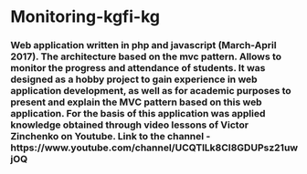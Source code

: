 # Monitoring-kgfi-kg
<h3>Web application written in php and javascript (March-April 2017).
The architecture based on the mvc pattern.
Allows to monitor the progress and attendance of students. 
It was designed as a hobby project to gain experience in web application development, 
as well as for academic purposes to present and explain the MVC pattern based on this web application.
For the basis of this application was applied knowledge obtained through 
video lessons of Victor Zinchenko on Youtube. Link to the channel - https://www.youtube.com/channel/UCQTlLk8CI8GDUPsz21uwjOQ</h3>
